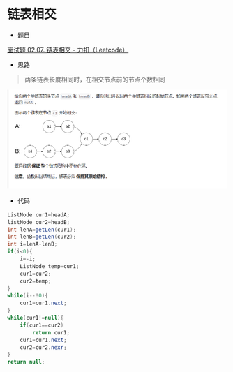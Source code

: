 # 链表相交

- 题目

[面试题 02.07. 链表相交 - 力扣（Leetcode）](https://leetcode.cn/problems/intersection-of-two-linked-lists-lcci/description/)

- 思路

> 两条链表长度相同时，在相交节点前的节点个数相同

![image-20230715012121899](链表相交/image-20230715012121899.png)

- 代码

```java
ListNode cur1=headA;
listNode cur2=headB;
int lenA=getLen(cur1);
int lenB=getLen(cur2);
int i=lenA-lenB;
if(i<0){
    i=-i;
    ListNode temp=cur1;
    cur1=cur2;
    cur2=temp;
}
while(i--!0){
    cur1=cur1.next;
}
while(cur1!=null){
    if(cur1==cur2)
        return cur1;
    cur1=cur1.next;
    cur2=cur2.nexr;
}
return null;
```

